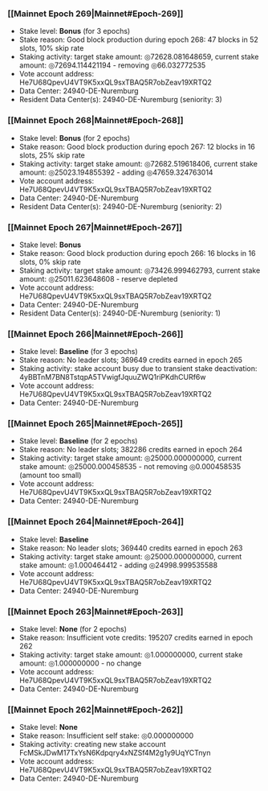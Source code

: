 ### [[Mainnet Epoch 269|Mainnet#Epoch-269]]
* Stake level: **Bonus** (for 3 epochs)
* Stake reason: Good block production during epoch 268: 47 blocks in 52 slots, 10% skip rate
* Staking activity: target stake amount: ◎72628.081648659, current stake amount: ◎72694.114421194 - removing ◎66.032772535
* Vote account address: He7U68QpevU4VT9K5xxQL9sxTBAQ5R7obZeav19XRTQ2
* Data Center: 24940-DE-Nuremburg
* Resident Data Center(s): 24940-DE-Nuremburg (seniority: 3)
### [[Mainnet Epoch 268|Mainnet#Epoch-268]]
* Stake level: **Bonus** (for 2 epochs)
* Stake reason: Good block production during epoch 267: 12 blocks in 16 slots, 25% skip rate
* Staking activity: target stake amount: ◎72682.519618406, current stake amount: ◎25023.194855392 - adding ◎47659.324763014
* Vote account address: He7U68QpevU4VT9K5xxQL9sxTBAQ5R7obZeav19XRTQ2
* Data Center: 24940-DE-Nuremburg
* Resident Data Center(s): 24940-DE-Nuremburg (seniority: 2)
### [[Mainnet Epoch 267|Mainnet#Epoch-267]]
* Stake level: **Bonus**
* Stake reason: Good block production during epoch 266: 16 blocks in 16 slots, 0% skip rate
* Staking activity: target stake amount: ◎73426.999462793, current stake amount: ◎25011.623648608 - reserve depleted
* Vote account address: He7U68QpevU4VT9K5xxQL9sxTBAQ5R7obZeav19XRTQ2
* Data Center: 24940-DE-Nuremburg
* Resident Data Center(s): 24940-DE-Nuremburg (seniority: 1)
### [[Mainnet Epoch 266|Mainnet#Epoch-266]]
* Stake level: **Baseline** (for 3 epochs)
* Stake reason: No leader slots; 369649 credits earned in epoch 265
* Staking activity: stake account busy due to transient stake deactivation: 4yBBTnM7BN8TstqpA5TVwigfJquuZWQ1riPKdhCURf6w
* Vote account address: He7U68QpevU4VT9K5xxQL9sxTBAQ5R7obZeav19XRTQ2
* Data Center: 24940-DE-Nuremburg
### [[Mainnet Epoch 265|Mainnet#Epoch-265]]
* Stake level: **Baseline** (for 2 epochs)
* Stake reason: No leader slots; 382286 credits earned in epoch 264
* Staking activity: target stake amount: ◎25000.000000000, current stake amount: ◎25000.000458535 - not removing ◎0.000458535 (amount too small)
* Vote account address: He7U68QpevU4VT9K5xxQL9sxTBAQ5R7obZeav19XRTQ2
* Data Center: 24940-DE-Nuremburg
### [[Mainnet Epoch 264|Mainnet#Epoch-264]]
* Stake level: **Baseline**
* Stake reason: No leader slots; 369440 credits earned in epoch 263
* Staking activity: target stake amount: ◎25000.000000000, current stake amount: ◎1.000464412 - adding ◎24998.999535588
* Vote account address: He7U68QpevU4VT9K5xxQL9sxTBAQ5R7obZeav19XRTQ2
* Data Center: 24940-DE-Nuremburg
### [[Mainnet Epoch 263|Mainnet#Epoch-263]]
* Stake level: **None** (for 2 epochs)
* Stake reason: Insufficient vote credits: 195207 credits earned in epoch 262
* Staking activity: target stake amount: ◎1.000000000, current stake amount: ◎1.000000000 - no change
* Vote account address: He7U68QpevU4VT9K5xxQL9sxTBAQ5R7obZeav19XRTQ2
* Data Center: 24940-DE-Nuremburg
### [[Mainnet Epoch 262|Mainnet#Epoch-262]]
* Stake level: **None**
* Stake reason: Insufficient self stake: ◎0.000000000
* Staking activity: creating new stake account FcMSkJDwM17TxYsN6Kdpqry4xNZSf4M2g1y9UqYCTnyn
* Vote account address: He7U68QpevU4VT9K5xxQL9sxTBAQ5R7obZeav19XRTQ2
* Data Center: 24940-DE-Nuremburg